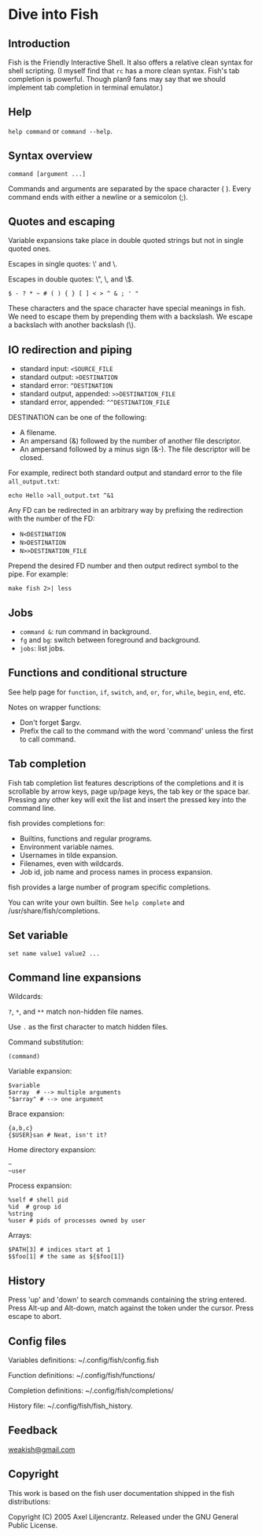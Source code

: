 Dive into Fish
=================

Introduction
-----------------

Fish is the Friendly Interactive Shell.
It also offers a relative clean syntax for shell scripting.
(I myself find that `rc` has a more clean syntax.
Fish's tab completion is powerful.
Though plan9 fans may say that we should implement tab completion in 
terminal emulator.)

Help
------

`help command` or `command --help`.

Syntax overview
----------------

    command [argument ...]

Commands and arguments are separated by the space character ( ).
Every command ends with either a newline or a semicolon (;). 


Quotes and escaping
--------------------

Variable expansions take place in double quoted strings but
not in single quoted ones.

Escapes in single quotes: \\' and \\.

Escapes in double quotes: \\", \\\, and \\$.

    $ - ? * ~ # ( ) { } [ ] < > ^ & ; ' " 

These characters and the space character have special meanings in fish.
We need to escape them by prepending them with a backslash.
We escape a backslach with another backslash (\\).


IO redirection and piping
-------------------------------


- standard input: `<SOURCE_FILE`
- standard output: `>DESTINATION`
- standard error:  `^DESTINATION`
- standard output, appended:  `>>DESTINATION_FILE`
- standard error, appended:  `^^DESTINATION_FILE`

DESTINATION can be one of the following:

- A filename.
- An ampersand (&) followed by the number of another file descriptor.
- An ampersand followed by a minus sign (&-). The file descriptor
will be closed.

For example, redirect both standard output and standard error 
to the file `all_output.txt`:

    echo Hello >all_output.txt ^&1

Any FD can be redirected in an arbitrary way by prefixing the redirection with the number of the FD:

- `N<DESTINATION`
- `N>DESTINATION`
- `N>>DESTINATION_FILE`


Prepend the desired FD number and then output
redirect symbol to the pipe.  For example:

    make fish 2>| less


Jobs
--------------------

- `command &`: run command in background.
- `fg` and `bg`: switch between foreground and background.
- `jobs`: list jobs.


Functions and conditional structure
---------------------------------------

See help page for `function`, `if`, `switch`, `and`, `or`, `for`, `while`, `begin`, `end`, etc.

Notes on wrapper functions:

- Don't forget $argv.
- Prefix the call to the command with the word 'command' unless
  the first to call command.



Tab completion
----------------

Fish tab completion list features descriptions of the completions and
it is scrollable
by arrow keys, page up/page keys,
the tab key or the space bar.
Pressing any other key will exit the list and insert
the pressed key into the command line.

fish provides completions for:

- Builtins, functions and regular programs.
- Environment variable names.
- Usernames in tilde expansion.
- Filenames, even with wildcards.
- Job id, job name and process names in process expansion.

fish provides a large number of program specific completions.

You can write your own builtin.
See `help complete` and /usr/share/fish/completions.

Set variable
------------

    set name value1 value2 ...

Command line expansions
-------------------------

Wildcards:

`?`, `*`, and `**` match non-hidden file names.

Use `.` as the first character to match hidden files.


Command substitution: 

    (command)

Variable expansion:

    $variable
    $array  # --> multiple arguments
    "$array" # --> one argument


Brace expansion:

    {a,b,c}
    {$USER}san # Neat, isn't it?


Home directory expansion:

    ~
    ~user


Process expansion:

    %self # shell pid
    %id  # group id
    %string  
    %user # pids of processes owned by user

Arrays:

    $PATH[3] # indices start at 1
    $$foo[1] # the same as ${$foo[1]}


History
------------

Press 'up' and 'down' to search commands containing the string entered.
Press Alt-up and Alt-down, match against the token under the cursor. 
Press escape to abort.


Config files
----------------

Variables definitions: ~/.config/fish/config.fish

Function definitions: ~/.config/fish/functions/

Completion definitions: ~/.config/fish/completions/

History file: ~/.config/fish/fish_history.


Feedback
----------

<weakish@gmail.com>


Copyright
----------

This work is based on the fish user documentation shipped in the fish distributions:

Copyright (C) 2005 Axel Liljencrantz.
Released under the GNU General Public License.
